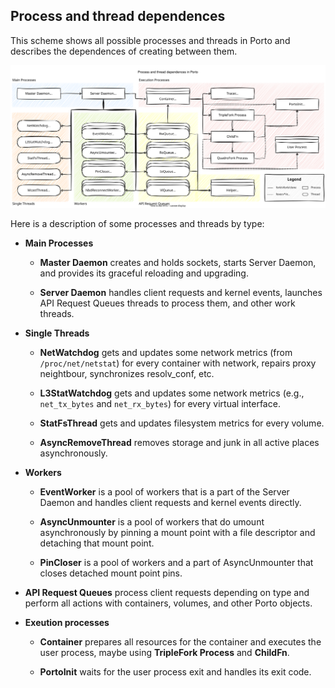 Process and thread dependences
------------------------------

This scheme shows all possible processes and threads in Porto and describes the dependences of creating between them.

![Process and thread dependences](./images/processes_and_threads.svg)

Here is a description of some processes and threads by type:

* **Main Processes**

  * **Master Daemon** creates and holds sockets, starts Server Daemon, and provides its graceful reloading and upgrading.

  * **Server Daemon** handles client requests and kernel events, launches API Request Queues threads to process them, and other work threads.

* **Single Threads**

  * **NetWatchdog** gets and updates some network metrics (from `/proc/net/netstat`) for every container with network, repairs proxy neightbour, synchronizes resolv_conf, etc.

  * **L3StatWatchdog** gets and updates some network metrics (e.g., `net_tx_bytes` and `net_rx_bytes`) for every virtual interface.

  * **StatFsThread** gets and updates filesystem metrics for every volume.

  * **AsyncRemoveThread** removes storage and junk in all active places asynchronously.

* **Workers**

  * **EventWorker** is a pool of workers that is a part of the Server Daemon and handles client requests and kernel events directly.

  * **AsyncUnmounter** is a pool of workers that do umount asynchronously by pinning a mount point with a file descriptor and detaching that mount point.

  * **PinCloser** is a pool of workers and a part of AsyncUnmounter that closes detached mount point pins.

* **API Request Queues** process client requests depending on type and perform all actions with containers, volumes, and other Porto objects.

* **Exeution processes**

  * **Container** prepares all resources for the container and executes the user process, maybe using **TripleFork Process** and **ChildFn**.

  * **PortoInit** waits for the user process exit and handles its exit code.
